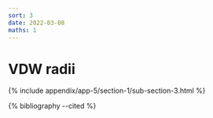 ```yaml
---
sort: 3
date: 2022-03-08
maths: 1
---
```


# VDW radii

{% include appendix/app-5/section-1/sub-section-3.html %}

{% bibliography --cited %}

